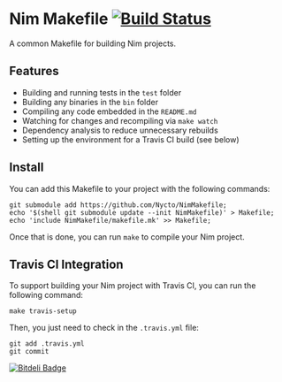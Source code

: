Nim Makefile [![Build Status](https://travis-ci.org/Nycto/NimMakefile.svg?branch=master)](https://travis-ci.org/Nycto/NimMakefile)
============

A common Makefile for building Nim projects.

Features
--------

* Building and running tests in the `test` folder
* Building any binaries in the `bin` folder
* Compiling any code embedded in the `README.md`
* Watching for changes and recompiling via `make watch`
* Dependency analysis to reduce unnecessary rebuilds
* Setting up the environment for a Travis CI build (see below)

Install
-------

You can add this Makefile to your project with the following commands:

```
git submodule add https://github.com/Nycto/NimMakefile;
echo '$(shell git submodule update --init NimMakefile)' > Makefile;
echo 'include NimMakefile/makefile.mk' >> Makefile;
```

Once that is done, you can run `make` to compile your Nim project.

Travis CI Integration
---------------------

To support building your Nim project with Travis CI, you can run the following
command:

```
make travis-setup
```

Then, you just need to check in the `.travis.yml` file:

```
git add .travis.yml
git commit
```



[![Bitdeli Badge](https://d2weczhvl823v0.cloudfront.net/Nycto/nimmakefile/trend.png)](https://bitdeli.com/free "Bitdeli Badge")

